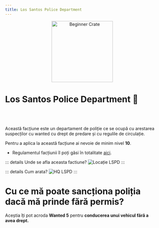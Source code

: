 ```yaml
---
title: Los Santos Police Department
---
```


<p align="center">
    <img width="200" src="https://i.imgur.com/vtsWPO6.png" alt="Beginner Crate">
</p>

# Los Santos Police Department 👮 
<br> <br> <br> 
Această facțiune este un departament de poliție ce se ocupă cu arestarea suspecților cu wanted cu drept de predare și cu regulile de circulație.

Pentru a aplica la această facțiune ai nevoie de minim nivel **10**.

- Regulamentul facțiunii îl poți găsi în totalitate [aici](https://ragepanel.b-hood.ro/rules/view/regulament-departamente "Link regulament LSPD").

::: details Unde se afla aceasta factiune?
![Locație LSPD](https://i.imgur.com/Q2k74mD.png "Locație LSPD")
:::

::: details Cum arata?
![HQ LSPD](https://i.imgur.com/LhjHJK4.png "HQ LSPD")
:::

# Cu ce mă poate sancționa poliția dacă mă prinde fără permis?
Aceștia îți pot acroda **Wanted 5** pentru **conducerea unui vehicul fără a avea drept.**
